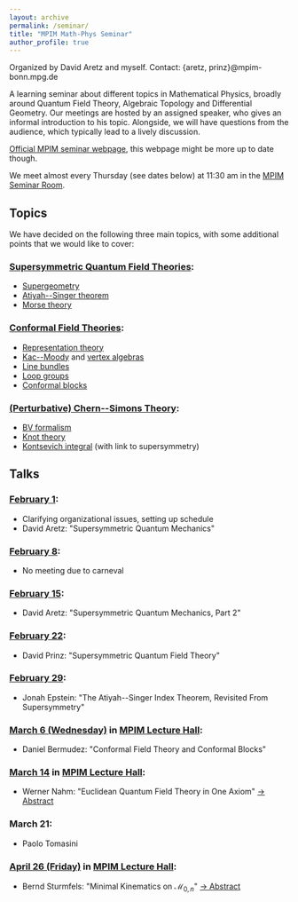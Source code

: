 ```yaml
---
layout: archive
permalink: /seminar/
title: "MPIM Math-Phys Seminar"
author_profile: true
---
```




Organized by David Aretz and myself. Contact: {aretz, prinz}@mpim-bonn.mpg.de

A learning seminar about different topics in Mathematical Physics, broadly around Quantum Field Theory, Algebraic Topology and Differential Geometry. Our meetings are hosted by an assigned speaker, who gives an informal introduction to his topic. Alongside, we will have questions from the audience, which typically lead to a lively discussion.

[Official MPIM seminar webpage](https://www.mpim-bonn.mpg.de/node/12745), this webpage might be more up to date though.

We meet almost every Thursday (see dates below) at 11:30 am in the [MPIM Seminar Room](https://www.mpim-bonn.mpg.de/node/4234).

## Topics

We have decided on the following three main topics, with some additional points that we would like to cover:

### [Supersymmetric Quantum Field Theories](https://ncatlab.org/nlab/show/supersymmetry):
* [Supergeometry](https://ncatlab.org/nlab/show/supergeometry)
* [Atiyah--Singer theorem](https://ncatlab.org/nlab/show/Atiyah-Singer+index+theorem)
* [Morse theory](https://ncatlab.org/nlab/show/Morse+theory)

### [Conformal Field Theories](https://ncatlab.org/nlab/show/conformal+field+theory):
* [Representation theory](https://ncatlab.org/nlab/show/representation+theory)
* [Kac--Moody](https://ncatlab.org/nlab/show/Kac-Moody+algebra) and [vertex algebras](https://ncatlab.org/nlab/show/vertex+operator+algebra)
* [Line bundles](https://ncatlab.org/nlab/show/line+bundle)
* [Loop groups](https://ncatlab.org/nlab/show/loop+group)
* [Conformal blocks](https://ncatlab.org/nlab/show/conformal+block)

### [(Perturbative) Chern--Simons Theory](https://ncatlab.org/nlab/show/Chern-Simons+theory):
* [BV formalism](https://ncatlab.org/nlab/show/BV-BRST+formalism)
* [Knot theory](https://ncatlab.org/nlab/show/knot+theory+-+contentsk)
* [Kontsevich integral](https://ncatlab.org/nlab/show/Kontsevich+integral) (with link to supersymmetry)


## Talks

### [February 1](https://www.mpim-bonn.mpg.de/node/12747):
* Clarifying organizational issues, setting up schedule
* David Aretz: "Supersymmetric Quantum Mechanics"

### [February 8](https://de.wikipedia.org/wiki/Weiberfastnacht):
* No meeting due to carneval

### [February 15](https://www.mpim-bonn.mpg.de/node/12762):
* David Aretz: "Supersymmetric Quantum Mechanics, Part 2"

### [February 22](https://www.mpim-bonn.mpg.de/node/12785):
* David Prinz: "Supersymmetric Quantum Field Theory"

### [February 29](https://www.mpim-bonn.mpg.de/node/12787):
* Jonah Epstein: "The Atiyah--Singer Index Theorem, Revisited From Supersymmetry"

### [March 6 (Wednesday)](https://www.mpim-bonn.mpg.de/node/12823) in [MPIM Lecture Hall](https://www.mpim-bonn.mpg.de/node/3444):
* Daniel Bermudez: "Conformal Field Theory and Conformal Blocks"

### [March 14](https://www.mpim-bonn.mpg.de/node/12825) in [MPIM Lecture Hall](https://www.mpim-bonn.mpg.de/node/3444):
* Werner Nahm: "Euclidean Quantum Field Theory in One Axiom" [-> Abstract](https://www.mpim-bonn.mpg.de/node/12825)

### March 21:
* Paolo Tomasini

### [April 26 (Friday)](https://www.mpim-bonn.mpg.de/node/12832) in [MPIM Lecture Hall](https://www.mpim-bonn.mpg.de/node/3444):
* Bernd Sturmfels: "Minimal Kinematics on $\mathcal{M}_{0,n}$" [-> Abstract](https://www.mpim-bonn.mpg.de/node/12832)
